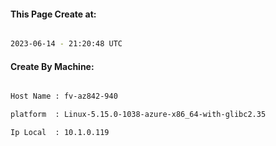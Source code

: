 
   
#### This Page Create at:

```bash

2023-06-14 - 21:20:48 UTC

```

#### Create By Machine:

```bash

Host Name : fv-az842-940

platform  : Linux-5.15.0-1038-azure-x86_64-with-glibc2.35

Ip Local  : 10.1.0.119

```

